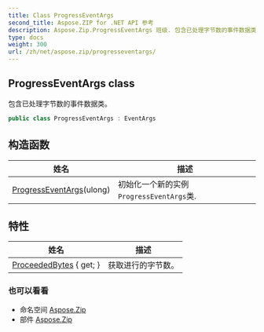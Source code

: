 ```yaml
---
title: Class ProgressEventArgs
second_title: Aspose.ZIP for .NET API 参考
description: Aspose.Zip.ProgressEventArgs 班级. 包含已处理字节数的事件数据类
type: docs
weight: 300
url: /zh/net/aspose.zip/progresseventargs/
---
```

## ProgressEventArgs class

包含已处理字节数的事件数据类。

```csharp
public class ProgressEventArgs : EventArgs
```

## 构造函数

| 姓名 | 描述 |
| --- | --- |
| [ProgressEventArgs](progresseventargs/)(ulong) | 初始化一个新的实例`ProgressEventArgs`类. |

## 特性

| 姓名 | 描述 |
| --- | --- |
| [ProceededBytes](../../aspose.zip/progresseventargs/proceededbytes/) { get; } | 获取进行的字节数。 |

### 也可以看看

* 命名空间 [Aspose.Zip](../../aspose.zip/)
* 部件 [Aspose.Zip](../../)


